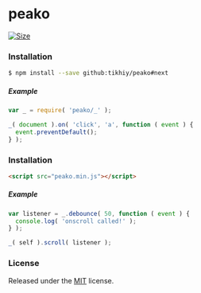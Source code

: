 # peako

[![Size](http://img.badgesize.io/tikhiy/peako/next/dist/peako.min.js.gz.svg?&label=lightweight)](https://github.com/ngryman/badge-size)

### Installation

```bash
$ npm install --save github:tikhiy/peako#next
```

##### Example

```javascript
var _ = require( 'peako/_' );

_( document ).on( 'click', 'a', function ( event ) {
  event.preventDefault();
} );
```

### Installation

```html
<script src="peako.min.js"></script>
```

##### Example

```javascript
var listener = _.debounce( 50, function ( event ) {
  console.log( 'onscroll called!' );
} );

_( self ).scroll( listener );
```

### License

Released under the [MIT](LICENSE) license.
